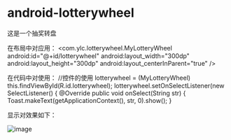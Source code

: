 # android-lotterywheel
这是一个抽奖转盘


在布局中对应用：
		  <com.ylc.lotterywheel.MyLotteryWheel
		        android:id="@+id/lotterywheel"
		        android:layout_width="300dp"
		        android:layout_height="300dp"
		        android:layout_centerInParent="true"
		        />
		        
        

在代码中对使用：
		//控件的使用
		lotterywheel = (MyLotteryWheel) this.findViewById(R.id.lotterywheel);
		lotterywheel.setOnSelectListener(new SelectListener() {
	            @Override
	            public void onSelect(String str) {
	                Toast.makeText(getApplicationContext(), str, 0).show();
	            }



显示对效果如下：
       

 ![image](https://github.com/yanglichuan/android-lotterywheel/edit/master/device-2015-02-26-160629.png)





